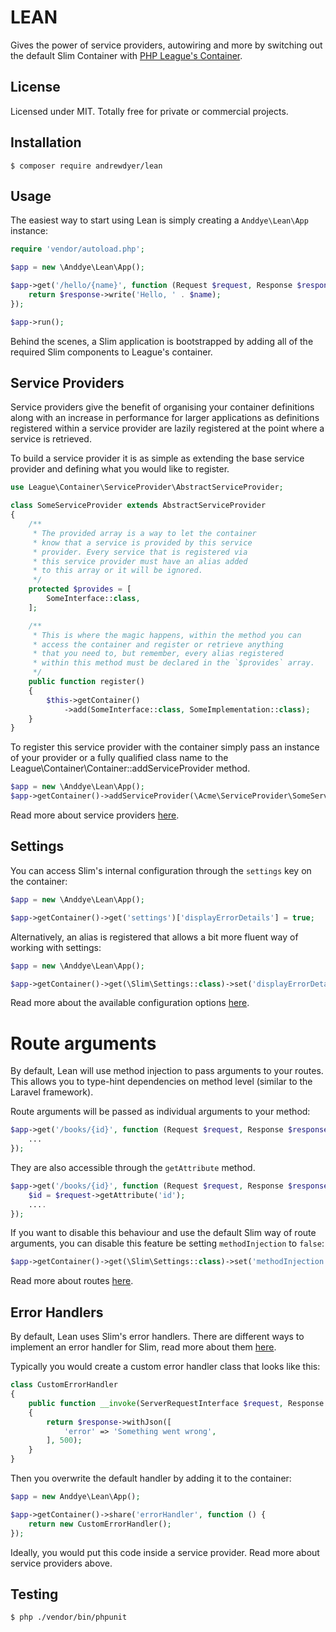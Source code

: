 # LEAN
Gives the power of service providers, autowiring and more by switching out the default Slim Container with [PHP League's Container](https://github.com/thephpleague/container).

## License
Licensed under MIT. Totally free for private or commercial projects.

## Installation
```text
$ composer require andrewdyer/lean
```

## Usage
The easiest way to start using Lean is simply creating a `Anddye\Lean\App` instance:

```php
require 'vendor/autoload.php';

$app = new \Anddye\Lean\App();

$app->get('/hello/{name}', function (Request $request, Response $response, string $name) {
    return $response->write('Hello, ' . $name);
});

$app->run();
```

Behind the scenes, a Slim application is bootstrapped by adding all of the required Slim components to League's container.

## Service Providers

Service providers give the benefit of organising your container definitions along with an increase in performance for larger applications as definitions registered within a service provider are lazily registered at the point where a service is retrieved.

To build a service provider it is as simple as extending the base service provider and defining what you would like to register.

```php
use League\Container\ServiceProvider\AbstractServiceProvider;

class SomeServiceProvider extends AbstractServiceProvider
{
    /**
     * The provided array is a way to let the container
     * know that a service is provided by this service
     * provider. Every service that is registered via
     * this service provider must have an alias added
     * to this array or it will be ignored.
     */
    protected $provides = [
        SomeInterface::class,
    ];

    /**
     * This is where the magic happens, within the method you can
     * access the container and register or retrieve anything
     * that you need to, but remember, every alias registered
     * within this method must be declared in the `$provides` array.
     */
    public function register()
    {
        $this->getContainer()
            ->add(SomeInterface::class, SomeImplementation::class);
    }
}
```

To register this service provider with the container simply pass an instance of your provider or a fully qualified class name to the League\Container\Container::addServiceProvider method.

```php
$app = new \Anddye\Lean\App();
$app->getContainer()->addServiceProvider(\Acme\ServiceProvider\SomeServiceProvider::class);
```

Read more about service providers [here](https://container.thephpleague.com/3.x/service-providers/).

## Settings

You can access Slim's internal configuration through the `settings` key on the container:

```php
$app = new \Anddye\Lean\App();

$app->getContainer()->get('settings')['displayErrorDetails'] = true;
```

Alternatively, an alias is registered that allows a bit more fluent way of working with settings:

```php
$app = new \Anddye\Lean\App();

$app->getContainer()->get(\Slim\Settings::class)->set('displayErrorDetails', true);
``` 

Read more about the available configuration options [here](https://www.slimframework.com/docs/v3/objects/application.html#slim-default-settings).

# Route arguments

By default, Lean will use method injection to pass arguments to your routes. This allows you to type-hint dependencies on method level (similar to the Laravel framework).

Route arguments will be passed as individual arguments to your method:

```php
$app->get('/books/{id}', function (Request $request, Response $response, string $id) {
    ...
});
```

They are also accessible through the `getAttribute` method.

```php
$app->get('/books/{id}', function (Request $request, Response $response) {
    $id = $request->getAttribute('id');
    ....
});
```

If you want to disable this behaviour and use the default Slim way of route arguments, you can disable this feature be setting `methodInjection` to `false`:

```php
$app->getContainer()->get(\Slim\Settings::class)->set('methodInjection', false);
```

Read more about routes [here](http://www.slimframework.com/docs/v3/objects/router.html).

## Error Handlers

By default, Lean uses Slim's error handlers. There are different ways to implement an error handler for Slim, read more about them [here](https://www.slimframework.com/docs/v3/handlers/error.html).

Typically you would create a custom error handler class that looks like this:

```php
class CustomErrorHandler
{
    public function __invoke(ServerRequestInterface $request, Response $response, Throwable $exception)
    {
        return $response->withJson([
            'error' => 'Something went wrong',
        ], 500);
    }
}
```

Then you overwrite the default handler by adding it to the container:

```php
$app = new Anddye\Lean\App();

$app->getContainer()->share('errorHandler', function () {
    return new CustomErrorHandler();
});
```

Ideally, you would put this code inside a service provider. Read more about service providers above.

## Testing

``` bash
$ php ./vendor/bin/phpunit
```
